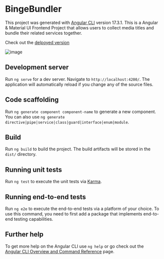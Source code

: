 # BingeBundler

This project was generated with [Angular CLI](https://github.com/angular/angular-cli) version 17.3.1.
This is a Angular & Material UI Frontend Project that allows users to collect media titles and bundle their related services together. 

Check out the [delpoyed version](https://deploy-preview-48--calm-alfajores-8b0b04.netlify.app/)

![image](https://github.com/AngularMaterial/AngularMaterial/assets/146030630/e1c1bc66-f753-4a65-8900-5ef1ee5473e0)


## Development server

Run `ng serve` for a dev server. Navigate to `http://localhost:4200/`. The application will automatically reload if you change any of the source files.

## Code scaffolding

Run `ng generate component component-name` to generate a new component. You can also use `ng generate directive|pipe|service|class|guard|interface|enum|module`.

## Build

Run `ng build` to build the project. The build artifacts will be stored in the `dist/` directory.

## Running unit tests

Run `ng test` to execute the unit tests via [Karma](https://karma-runner.github.io).

## Running end-to-end tests

Run `ng e2e` to execute the end-to-end tests via a platform of your choice. To use this command, you need to first add a package that implements end-to-end testing capabilities.

## Further help

To get more help on the Angular CLI use `ng help` or go check out the [Angular CLI Overview and Command Reference](https://angular.io/cli) page.